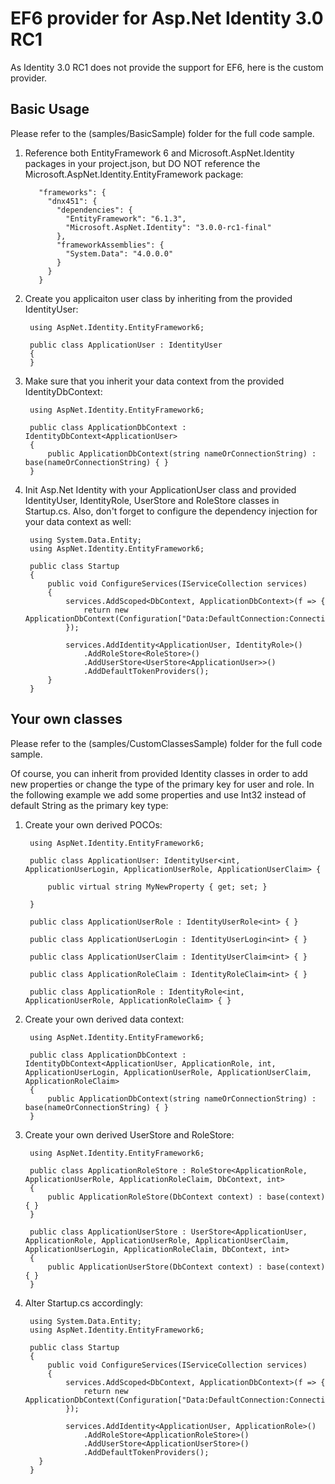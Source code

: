 # EF6 provider for Asp.Net Identity 3.0 RC1

As Identity 3.0 RC1 does not provide the support for EF6, here is the custom provider.

## Basic Usage

Please refer to the (samples/BasicSample) folder for the full code sample.

1. Reference both EntityFramework 6 and Microsoft.AspNet.Identity packages in your project.json, but DO NOT reference the Microsoft.AspNet.Identity.EntityFramework package:

          "frameworks": {
            "dnx451": {
              "dependencies": {
                "EntityFramework": "6.1.3",
                "Microsoft.AspNet.Identity": "3.0.0-rc1-final"
              },
              "frameworkAssemblies": {
                "System.Data": "4.0.0.0"
              }
            }
          } 

2. Create you applicaiton user class by inheriting from the provided IdentityUser:

        using AspNet.Identity.EntityFramework6;

        public class ApplicationUser : IdentityUser
        {
        }

3. Make sure that you inherit your data context from the provided IdentityDbContext:

        using AspNet.Identity.EntityFramework6;
        
        public class ApplicationDbContext : IdentityDbContext<ApplicationUser>
        {
            public ApplicationDbContext(string nameOrConnectionString) : base(nameOrConnectionString) { }
        }

4. Init Asp.Net Identity with your ApplicationUser class and provided IdentityUser, IdentityRole, UserStore and RoleStore classes in Startup.cs. Also, don't forget to configure the dependency injection for your data context as well:

        using System.Data.Entity;
        using AspNet.Identity.EntityFramework6;
        
        public class Startup
        {
            public void ConfigureServices(IServiceCollection services)
            {
                services.AddScoped<DbContext, ApplicationDbContext>(f => {
                    return new ApplicationDbContext(Configuration["Data:DefaultConnection:ConnectionString"]);
                });
    
                services.AddIdentity<ApplicationUser, IdentityRole>()
                    .AddRoleStore<RoleStore>()
                    .AddUserStore<UserStore<ApplicationUser>>()
                    .AddDefaultTokenProviders();
            }
        }


## Your own classes

Please refer to the (samples/CustomClassesSample) folder for the full code sample.

Of course, you can inherit from provided Identity classes in order to add new properties or change the type of the primary key for user and role. 
In the following example we add some properties and use Int32 instead of default String as the primary key type:

1. Create your own derived POCOs:

        using AspNet.Identity.EntityFramework6;
        
        public class ApplicationUser: IdentityUser<int, ApplicationUserLogin, ApplicationUserRole, ApplicationUserClaim> {
        
            public virtual string MyNewProperty { get; set; }

        }
    
        public class ApplicationUserRole : IdentityUserRole<int> { }
    
        public class ApplicationUserLogin : IdentityUserLogin<int> { }
    
        public class ApplicationUserClaim : IdentityUserClaim<int> { }
    
        public class ApplicationRoleClaim : IdentityRoleClaim<int> { }
    
        public class ApplicationRole : IdentityRole<int, ApplicationUserRole, ApplicationRoleClaim> { }
    
2. Create your own derived data context:

        using AspNet.Identity.EntityFramework6;
        
        public class ApplicationDbContext : IdentityDbContext<ApplicationUser, ApplicationRole, int, ApplicationUserLogin, ApplicationUserRole, ApplicationUserClaim, ApplicationRoleClaim>
        {
            public ApplicationDbContext(string nameOrConnectionString) : base(nameOrConnectionString) { }
        }

3. Create your own derived UserStore and RoleStore:

        using AspNet.Identity.EntityFramework6;
        
        public class ApplicationRoleStore : RoleStore<ApplicationRole, ApplicationUserRole, ApplicationRoleClaim, DbContext, int>
        {
            public ApplicationRoleStore(DbContext context) : base(context) { }
        }
    
        public class ApplicationUserStore : UserStore<ApplicationUser, ApplicationRole, ApplicationUserRole, ApplicationUserClaim, ApplicationUserLogin, ApplicationRoleClaim, DbContext, int>
        {
            public ApplicationUserStore(DbContext context) : base(context) { }
        }
    
4. Alter Startup.cs accordingly:

        using System.Data.Entity;
        using AspNet.Identity.EntityFramework6;
        
        public class Startup
        {
            public void ConfigureServices(IServiceCollection services)
            {
                services.AddScoped<DbContext, ApplicationDbContext>(f => {
                    return new ApplicationDbContext(Configuration["Data:DefaultConnection:ConnectionString"]);
                });
            
                services.AddIdentity<ApplicationUser, ApplicationRole>()
                    .AddRoleStore<ApplicationRoleStore>()
                    .AddUserStore<ApplicationUserStore>()
                    .AddDefaultTokenProviders();
          }
        }
